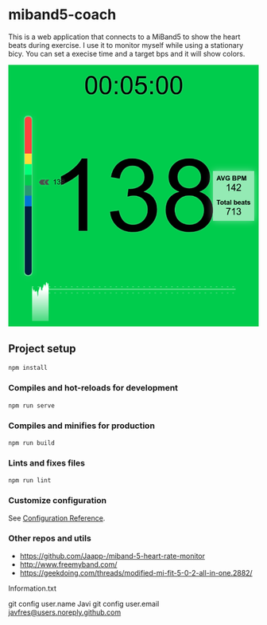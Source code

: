 # miband5-coach

This is a web application that connects to a MiBand5
to show the heart beats during exercise.
I use it to monitor myself while using a stationary bicy.
You can set a execise time and a target bps and it
will show colors.

![Screenshoot](docs/screen02.png)


## Project setup
```
npm install
```

### Compiles and hot-reloads for development
```
npm run serve
```

### Compiles and minifies for production
```
npm run build
```

### Lints and fixes files
```
npm run lint
```

### Customize configuration
See [Configuration Reference](https://cli.vuejs.org/config/).


### Other repos and utils

* https://github.com/Jaapp-/miband-5-heart-rate-monitor
* http://www.freemyband.com/
* https://geekdoing.com/threads/modified-mi-fit-5-0-2-all-in-one.2882/


Information.txt

git config user.name Javi
git config user.email javfres@users.noreply.github.com

